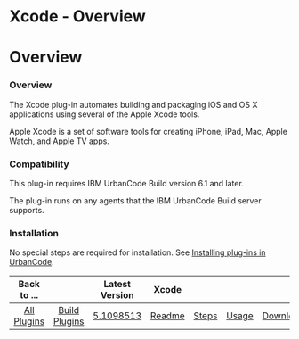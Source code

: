 
Xcode - Overview
================

# Overview



### Overview




 


The Xcode plug-in automates building and packaging iOS and OS X applications using several of the Apple Xcode tools. 


Apple Xcode is a set of software tools for creating iPhone, iPad, Mac, Apple Watch, and Apple TV apps.


### Compatibility


This plug-in requires IBM UrbanCode Build version 6.1 and later.


The plug-in runs on any agents that the IBM UrbanCode Build server supports.


### Installation


No special steps are required for installation. See [Installing plug-ins in UrbanCode](https://www.urbancode.com/resource/installing-plug-ins-in-urbancode-products/ "Installing plug-ins in UrbanCode").




|Back to ...||Latest Version|Xcode ||||
| :---: | :---: | :---: | :---: | :---: | :---: | :---: |
|[All Plugins](../../index.md)|[Build Plugins](../README.md)|[5.1098513](https://raw.githubusercontent.com/UrbanCode/IBM-UCB-PLUGINS/main/files/Xcode/Xcode-hcl-5.1098513.zip)|[Readme](README.md)|[Steps](steps.md)|[Usage](usage.md)|[Downloads](downloads.md)|
